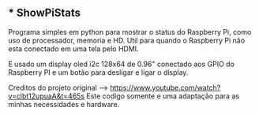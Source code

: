 ## * ShowPiStats

Programa simples em python para mostrar o status do Raspberry Pi, como uso de processador, memoria e HD.
Util para quando o Raspberry Pi não esta conectado em uma tela pelo HDMI.

E usado um display oled i2c 128x64 de 0.96" conectado aos GPIO do Raspberry PI e um botão para desligar e ligar o display.

Creditos do projeto original --> https://www.youtube.com/watch?v=clbt12upuaA&t=465s
Este codigo somente e uma adaptação para as minhas necessidades e hardware.
